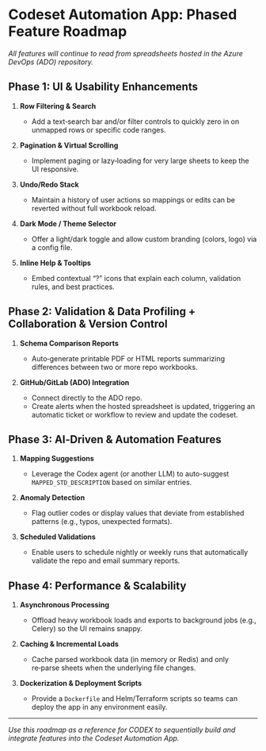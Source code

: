 # Codeset Automation App: Phased Feature Roadmap

*All features will continue to read from spreadsheets hosted in the Azure DevOps (ADO) repository.*

## Phase 1: UI & Usability Enhancements

1. **Row Filtering & Search**

   * Add a text‑search bar and/or filter controls to quickly zero in on unmapped rows or specific code ranges.
2. **Pagination & Virtual Scrolling**

   * Implement paging or lazy‑loading for very large sheets to keep the UI responsive.
3. **Undo/Redo Stack**

   * Maintain a history of user actions so mappings or edits can be reverted without full workbook reload.
4. **Dark Mode / Theme Selector**

   * Offer a light/dark toggle and allow custom branding (colors, logo) via a config file.
5. **Inline Help & Tooltips**

   * Embed contextual “?” icons that explain each column, validation rules, and best practices.

## Phase 2: Validation & Data Profiling + Collaboration & Version Control

1. **Schema Comparison Reports**

   * Auto‑generate printable PDF or HTML reports summarizing differences between two or more repo workbooks.
2. **GitHub/GitLab (ADO) Integration**

   * Connect directly to the ADO repo.
   * Create alerts when the hosted spreadsheet is updated, triggering an automatic ticket or workflow to review and update the codeset.

## Phase 3: AI‑Driven & Automation Features

1. **Mapping Suggestions**

   * Leverage the Codex agent (or another LLM) to auto-suggest `MAPPED_STD_DESCRIPTION` based on similar entries.
2. **Anomaly Detection**

   * Flag outlier codes or display values that deviate from established patterns (e.g., typos, unexpected formats).
3. **Scheduled Validations**

   * Enable users to schedule nightly or weekly runs that automatically validate the repo and email summary reports.

## Phase 4: Performance & Scalability

1. **Asynchronous Processing**

   * Offload heavy workbook loads and exports to background jobs (e.g., Celery) so the UI remains snappy.
2. **Caching & Incremental Loads**

   * Cache parsed workbook data (in memory or Redis) and only re‑parse sheets when the underlying file changes.
3. **Dockerization & Deployment Scripts**

   * Provide a `Dockerfile` and Helm/Terraform scripts so teams can deploy the app in any environment easily.

---

*Use this roadmap as a reference for CODEX to sequentially build and integrate features into the Codeset Automation App.*
